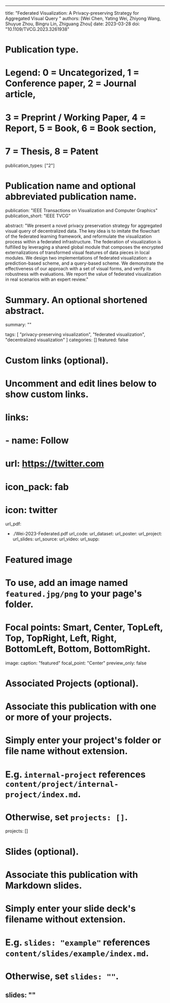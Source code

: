 ---

title: "Federated Visualization: A Privacy-preserving Strategy for Aggregated Visual Query
"
authors: [Wei Chen, Yating Wei, Zhiyong Wang, Shuyue Zhou, Bingru Lin, Zhiguang Zhou]
date: 2023-03-28
doi: "10.1109/TVCG.2023.3261938"

# Publication type.
# Legend: 0 = Uncategorized, 1 = Conference paper, 2 = Journal article,
# 3 = Preprint / Working Paper, 4 = Report, 5 = Book, 6 = Book section,
# 7 = Thesis, 8 = Patent
publication_types: ["2"]

# Publication name and optional abbreviated publication name.
publication: "IEEE Transactions on Visualization and Computer Graphics"
publication_short: "IEEE TVCG"

abstract: "We present a novel privacy preservation strategy for aggregated visual query of decentralized data. The key idea is to imitate the flowchart of the federated learning framework, and reformulate the visualization process within a federated infrastructure. The federation of visualization is fulfilled by leveraging a shared global module that composes the encrypted externalizations of transformed visual features of data pieces in local modules. We design two implementations of federated visualization: a prediction-based scheme, and a query-based scheme. We demonstrate the effectiveness of our approach with a set of visual forms, and verify its robustness with evaluations. We report the value of federated visualization in real scenarios with an expert review."

# Summary. An optional shortened abstract.
summary: ""

tags:
  [
    "privacy-preserving visualization",
    "federated visualization",
    "decentralized visualization"
  ]
categories: []
featured: false

# Custom links (optional).
#   Uncomment and edit lines below to show custom links.
# links:
# - name: Follow
#   url: https://twitter.com
#   icon_pack: fab
#   icon: twitter

url_pdf:
  - ./Wei-2023-Federated.pdf
url_code:
url_dataset:
url_poster:
url_project:
url_slides:
url_source:
url_video:
url_supp:

# Featured image
# To use, add an image named `featured.jpg/png` to your page's folder.
# Focal points: Smart, Center, TopLeft, Top, TopRight, Left, Right, BottomLeft, Bottom, BottomRight.
image:
  caption: "featured"
  focal_point: "Center"
  preview_only: false

# Associated Projects (optional).
#   Associate this publication with one or more of your projects.
#   Simply enter your project's folder or file name without extension.
#   E.g. `internal-project` references `content/project/internal-project/index.md`.
#   Otherwise, set `projects: []`.
projects: []

# Slides (optional).
#   Associate this publication with Markdown slides.
#   Simply enter your slide deck's filename without extension.
#   E.g. `slides: "example"` references `content/slides/example/index.md`.
#   Otherwise, set `slides: ""`.
slides: ""
---